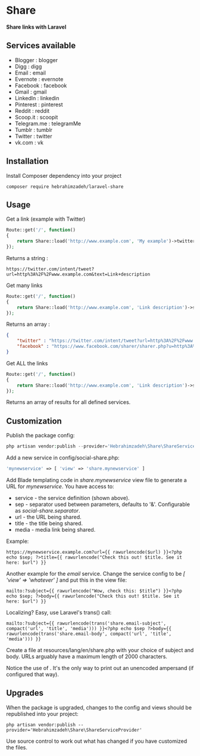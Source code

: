 # Share

**Share links with Laravel**
 
 
## Services available

- Blogger : blogger
- Digg : digg
- Email : email
- Evernote : evernote
- Facebook : facebook
- Gmail : gmail
- LinkedIn : linkedin
- Pinterest : pinterest
- Reddit : reddit
- Scoop.it : scoopit
- Telegram.me : telegramMe
- Tumblr : tumblr
- Twitter : twitter
- vk.com : vk


## Installation

Install Composer dependency into your project

    composer require hebrahimzadeh/laravel-share

## Usage

Get a link (example with Twitter)
```php
Route::get('/', function()
{
    return Share::load('http://www.example.com', 'My example')->twitter();
});
```

Returns a string :
```link
https://twitter.com/intent/tweet?url=http%3A%2F%2Fwww.example.com&text=Link+description
```

Get many links
```php
Route::get('/', function()
{
    return Share::load('http://www.example.com', 'Link description')->services('facebook', 'twitter');
});
```

Returns an array :
```json
{
    "twitter" : "https://twitter.com/intent/tweet?url=http%3A%2F%2Fwww.example.com&text=Link+description",
    "facebook" : "https://www.facebook.com/sharer/sharer.php?u=http%3A%2F%2Fwww.example.com&title=Link+description"
}
```

Get ALL the links
```php
Route::get('/', function()
{
    return Share::load('http://www.example.com', 'Link description')->services();
});
```
Returns an array of results for all defined services.

## Customization

Publish the package config:
```php
php artisan vendor:publish --provider='Hebrahimzadeh\Share\ShareServiceProvider'
```
Add a new service in config/social-share.php:
```php
'mynewservice' => [ 'view' => 'share.mynewservice' ]
```

Add Blade templating code in *share.mynewservice* view file to generate a URL for *mynewservice*. You have access to:

- service - the service definition (shown above).
- sep - separator used between parameters, defaults to '&amp;'. Configurable as *social-share.separator*.
- url - the URL being shared.
- title - the title being shared.
- media - media link being shared.

Example:

    https://mynewservice.example.com?url={{ rawurlencode($url) }}<?php echo $sep; ?>title={{ rawurlencode("Check this out! $title. See it here: $url") }}

Another example for the *email* service. Change the service config to be *[ 'view' => 'whatever' ]* and put this in the view file:

    mailto:?subject={{ rawurlencode("Wow, check this: $title") }}<?php echo $sep; ?>body={{ rawurlencode("Check this out! $title. See it here: $url") }}

Localizing? Easy, use Laravel's trans() call:

    mailto:?subject={{ rawurlencode(trans('share.email-subject', compact('url', 'title', 'media'))) }}<?php echo $sep ?>body={{ rawurlencode(trans('share.email-body', compact('url', 'title', 'media'))) }}

Create a file at resources/lang/en/share.php with your choice of subject and body. URLs arguably have a maximum length of 2000 characters.

Notice the use of *<?php echo $sep; ?>*. It's the only way to print out an unencoded ampersand (if configured that way).

## Upgrades

When the package is upgraded, changes to the config and views should be republished into your project:

    php artisan vendor:publish --provider='Hebrahimzadeh\Share\ShareServiceProvider'

Use source control to work out what has changed if you have customized the files.

